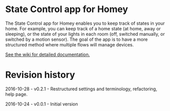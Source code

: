 # State Control app for Homey

The State Control app for Homey enables you to keep track of states in your home. For example, you can keep track of a home state (at home, away or sleeping), or the state of your lights in each room (off, switched manually, or switched by a motion sensor).
The goal of the app is to have a more structured method where multiple flows will manage devices.

[See the wiki for detailed documentation.](https://github.com/SergeRegoor/nl.regoor.statecontrol/wiki)

# Revision history

2016-10-28 - v0.2.1 - Restructured settings and terminology, refactoring, help page.

2016-10-24 - v0.0.1 - Initial version
